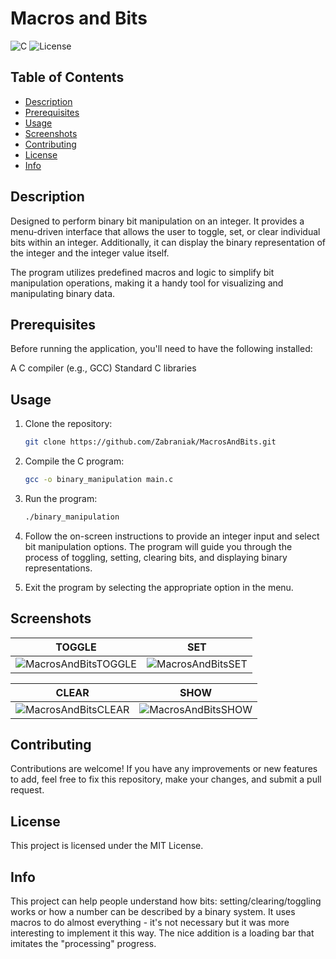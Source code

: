 # Macros and Bits

![C](https://img.shields.io/badge/C-v3.7%2B-blue)
![License](https://img.shields.io/badge/license-MIT-green)

## Table of Contents

- [Description](#description)
- [Prerequisites](#prerequisites)
- [Usage](#usage)
- [Screenshots](#screenshots)
- [Contributing](#contributing)
- [License](#license)
- [Info](#info)

## Description

Designed to perform binary bit manipulation on an integer. It provides a menu-driven interface that allows the user to toggle, set, or clear individual bits within an integer. Additionally, it can display the binary representation of the integer and the integer value itself.

The program utilizes predefined macros and logic to simplify bit manipulation operations, making it a handy tool for visualizing and manipulating binary data.

## Prerequisites

Before running the application, you'll need to have the following installed:

A C compiler (e.g., GCC)
Standard C libraries

## Usage

1. Clone the repository:

   ```sh
   git clone https://github.com/Zabraniak/MacrosAndBits.git

2. Compile the C program:

   ```sh
   gcc -o binary_manipulation main.c

3. Run the program:

   ```sh
   ./binary_manipulation

4. Follow the on-screen instructions to provide an integer input and select bit manipulation options. The program will guide you through the process of toggling, setting, clearing bits, and displaying binary representations.

5. Exit the program by selecting the appropriate option in the menu.

## Screenshots

| TOGGLE | SET |
| ----- | ----- |
| ![MacrosAndBitsTOGGLE](https://i.imgur.com/Av8bX1r.png) | ![MacrosAndBitsSET](https://i.imgur.com/iEhqK39.png) |

| CLEAR | SHOW |
| ----- | ----- |
| ![MacrosAndBitsCLEAR](https://i.imgur.com/3PeCzJP.png) | ![MacrosAndBitsSHOW](https://i.imgur.com/9nt2qua.png) |

## Contributing
Contributions are welcome! If you have any improvements or new features to add, feel free to fix this repository, make your changes, and submit a pull request.

## License
This project is licensed under the MIT License.

## Info
This project can help people understand how bits: setting/clearing/toggling works or how a number can be described by a binary system. It uses macros to do almost everything - it's not necessary but it was more interesting to implement it this way. The nice addition is a loading bar that imitates the "processing" progress.
